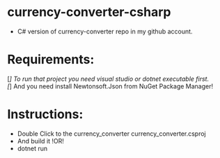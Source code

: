 # currency-converter-csharp
- C# version of currency-converter repo in my github account.
# Requirements:
  [_] To run that project you need visual studio or dotnet executable first.<br>
  [_] And you need install Newtonsoft.Json from NuGet Package Manager!
 
# Instructions:
  - Double Click to the currency_converter currency_converter.csproj
  - And build it
  !OR!
  - dotnet run
